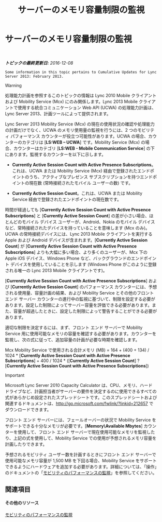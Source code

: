 ﻿---
title: サーバーのメモリ容量制限の監視
TOCTitle: サーバーのメモリ容量制限の監視
ms:assetid: 1697ea71-6fcf-480d-b4e9-cd79f94d247e
ms:mtpsurl: https://technet.microsoft.com/ja-jp/library/Hh689982(v=OCS.15)
ms:contentKeyID: 48271381
ms.date: 12/28/2016
mtps_version: v=OCS.15
ms.translationtype: HT
---

# サーバーのメモリ容量制限の監視

 

_**トピックの最終更新日:** 2016-12-08_

    Some information in this topic pertains to Cumulative Updates for Lync Server 2013: February 2013.


> [!WARNING]
> 処理能力計画を参照するこのトピックの情報は Lync 2010 Mobile クライアントおよび Mobility Service (Mcx) にのみ関係します。Lync 2013 Mobile クライアントで使用する統合コミュニケーション Web API (UCWA) の処理能力計画は、Lync Server 2013、計画ツールによって提供されます。



Lync Server 2013 Mobility Service (Mcx) の現在の使用状況の確認や処理能力の計画だけでなく、UCWA のメモリ使用量の監視を行うには、2 つのモビリティ パフォーマンス カウンターが役立つ可能性があります。UCWA の場合、カウンターのカテゴリは \[**LS:WEB – UCWA**\] です。Mobility Service (Mcx) の場合、カウンターはカテゴリ \[**LS:WEB - Mobile Communication Service**\] の下にあります。監視するカウンターを以下に示します。

  - **Currently Active Session Count with Active Presence Subscriptions**。これは、UCWA または Mobility Service (Mcx) 経由で登録されたエンドポイントのうち、アクティブなプレゼンス サブスクリプションを持つエンドポイントの現在数 (常時接続されたモバイル ユーザーの数) です。

  - **Currently Active Session Count**。これは、UCWA または Mobility Service 経由で登録されたエンドポイントの現在数です。

時間が経過しても \[**Currently Active Session Count with Active Presence Subscriptions**\] と \[**Currently Active Session Count**\] の差が小さい場合、ほとんどのモバイル デバイス ユーザーが、Android、Nokia のモバイル デバイスなど、常時接続されたデバイスを持っていることを意味します (Mcx のみ)。UCWA の常時接続デバイスには、Lync 2013 Mobile クライアントを実行する Apple および Android デバイスが含まれます。\[**Currently Active Session Count**\] が \[**Currently Active Session Count with Active Presence Subscriptions**\] よりも大幅に多い場合、より多くのユーザーが、Mcx 下の Apple iOS デバイス、Windows Phone など、バックグラウンドのエンドポイント デバイスを使用していることを示します (Windows Phone がこのように登録される唯一の Lync 2013 Mobile クライアントです)。

\[**Currently Active Session Count with Active Presence Subscriptions**\] および \[**Currently Active Session Count**\] のパフォーマンス カウンターには、予想される使用量、容量計画の結果、および Mobility Service とその他のフロント エンド サーバー カウンターの進行中の監視に基づいて、制限を設定する必要があります。設定した制限によってサーバー容量を評価できる必要があります。また、容量が超過したときに、設定した制限によって警告することができる必要があります。

適切な制限を決定するには、まず、フロント エンド サーバーで Mobility Service 用に使用可能なメモリの容量を確認する必要があります。カウンターを監視し、次の式に従って、追加容量の計画が必要な時期を確認します。

Mcx Mobility Service で使用される合計メモリ (MB) = 164 + (400 + 134) / 1024 \* \[**Currently Active Session Count with Active Presence Subscriptions**\] + 400 / 1024 \* (\[**Currently Active Session Count**\] ? \[**Currently Active Session Count with Active Presence Subscriptions**\])


> [!IMPORTANT]
> Microsoft Lync Server 2010 Capacity Calculator は、CPU、メモリ、ハード ドライブなど、計画担当者がサーバーの要件を決定するのに使用できるすべての式があらかじめ設定されたスプレッドシートです。このスプレッドシートおよび関連するドキュメントは、<A class=uri href="http://go.microsoft.com/fwlink/?linkid=212657">http://go.microsoft.com/fwlink/?linkid=212657</A> でダウンロードできます。



フロント エンド サーバーには、フェールオーバーの状況で Mobility Service をサポートできる十分なメモリが必要です。\[**Memory\\Available Mbytes**\] カウンターを使用して、フロント エンド サーバーで現在使用可能なメモリを監視したり、上記の式を使用して、Mobility Service での使用が予想されるメモリ容量を計画したりできます。

予想されるモビリティ ユーザー数を計画するときにフロント エンド サーバーで使用可能なメモリ容量が 1,500 MB を下回る場合、Mobility Service をサポートできるようにハードウェアを追加する必要があります。詳細については、「操作」のドキュメントの「[モビリティのパフォーマンスの監視](lync-server-2013-monitoring-mobility-for-performance.md)」を参照してください。

## 関連項目

#### その他のリソース

[モビリティのパフォーマンスの監視](lync-server-2013-monitoring-mobility-for-performance.md)

